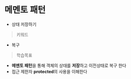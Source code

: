  # 메멘토 패턴
 * 상태 저장하기

> 키워드
 * 복구
 
> 학습목표
 * **메멘토 패턴**을 통해 객체의 상태를 **저장**하고 이전상태로 복구 한다
 * 접근 제한자 **protected**의 사용을 이해한다